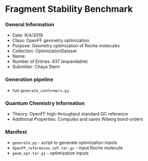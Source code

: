 # Fragment Stability Benchmark

### General Information
 - Date: 9/4/2019
 - Class: OpenFF geometry optimization
 - Purpose: Geometry optimization of Roche molecules
 - Collection: OptimizationDataset
 - Name:
 - Number of Entries: 937 (expandable)
 - Submitter: Chaya Stern

### Generation pipeline
 - run `generate_conformers.py`

### Quantum Chemistry Information
 - Theory: OpenFF high-throughput standard QC reference
 - Additional Properties: Computes and saves Wiberg bond-orders

### Manifest
* `generate.py` - script to generate optimization inputs
* `OpenFF_references.sdf.tar.gz` - input Roche molecule
* `geom_opt.tar.gz` - optimization inputs
